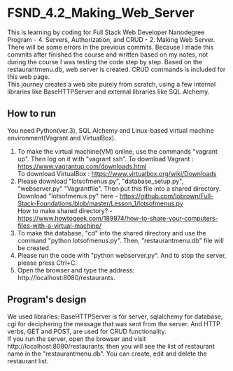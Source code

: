 # FSND_4.2_Making_Web_Server
This is learning by coding for Full Stack Web Developer Nanodegree Program - 4. Servers, Authorization, and CRUD - 2. Making Web Server. </br>
There will be some errors in the previous commits. Because I made this commits after finished the course and written based on my notes, not during the course I was testing the code step by step.
Based on the restaurantmenu.db, web server is created. CRUD commands is included for this web page. </br>
This journey creates a web site purely from scratch, using a few internal libraries like BaseHTTPServer and external libraries like SQL Alchemy.

## How to run
You need Python(ver.3), SQL Alchemy and Linux-based virtual machine environment(Vagrant and VirtualBox).
  1. To make the virtual machine(VM) online, use the commands "vagrant up". Then log on it with "vagrant ssh".
    To download Vagrant : https://www.vagrantup.com/downloads.html </br>
    To download VirtualBox : https://www.virtualbox.org/wiki/Downloads
  2. Please download "lotsofmenus.py", "database_setup.py", "webserver.py" "Vagrantfile". Then put this file into a shared directory.
	  Download "lotsofmenus.py" here - https://github.com/lobrown/Full-Stack-Foundations/blob/master/Lesson_1/lotsofmenus.py </br>
	  How to make shared directory? - https://www.howtogeek.com/189974/how-to-share-your-computers-files-with-a-virtual-machine/
  3. To make the database, "cd" into the shared directory and use the command "python lotsofmenus.py". Then, "restaurantmenu.db" file will be created.
  4. Please run the code with "python webserver.py". And to stop the server, please press Ctrl+C.
  5. Open the browser and type the address: http://localhost:8080/restaurants.
  
## Program's design
We used libraries: BaseHTTPServer is for server, sqlalchemy for database, cgi for deciphering the message that was sent from the server. And HTTP verbs, GET and POST, are used for CRUD functionality.</br>
If you run the server, open the browser and visit http://localhost:8080/restaurants, then you will see the list of restaurant name in the "restaurantmenu.db". You can create, edit and delete the restaurant list.
  
